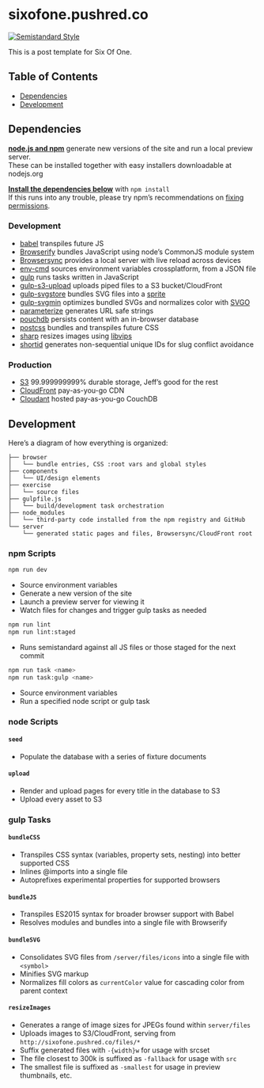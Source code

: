 sixofone.pushred.co
===================

[![Semistandard Style][semistandard-badge]][semistandard]

This is a post template for Six Of One. 

Table of Contents
-----------------

- [Dependencies](#dependencies)
- [Development](#development)

Dependencies
------------

**[node.js and npm][node]** generate new versions of the site and run a local preview server.<br>
These can be installed together with easy installers downloadable at nodejs.org

**[Install the dependencies below][npm]** with `npm install`<br>
If this runs into any trouble, please try npm’s recommendations on [fixing permissions][npm-permissions].

### Development

- [babel][babel] transpiles future JS
- [Browserify][bs] bundles JavaScript using node’s CommonJS module system 
- [Browsersync][bs] provides a local server with live reload across devices
- [env-cmd][env-cmd] sources environment variables crossplatform, from a JSON file
- [gulp][gulp] runs tasks written in JavaScript
- [gulp-s3-upload][gulp-s3-upload] uploads piped files to a S3 bucket/CloudFront
- [gulp-svgstore][svgstore] bundles SVG files into a [sprite][sprites]
- [gulp-svgmin][svgmin] optimizes bundled SVGs and normalizes color with [SVGO][svgo]
- [parameterize][parameterize] generates URL safe strings
- [pouchdb][pouchdb] persists content with an in-browser database
- [postcss][postcss] bundles and transpiles future CSS
- [sharp][sharp] resizes images using [libvips][libvips]
- [shortid][shortid] generates non-sequential unique IDs for slug conflict avoidance

### Production

- [S3][s3] 99.999999999% durable storage, Jeff’s good for the rest
- [CloudFront][cloudfront] pay-as-you-go CDN
- [Cloudant][cloudant] hosted pay-as-you-go CouchDB

Development
-----------

Here’s a diagram of how everything is organized:

    ├── browser
    │   └── bundle entries, CSS :root vars and global styles
    ├── components
    │   └── UI/design elements
    ├── exercise
    │   └── source files
    ├── gulpfile.js
    │   └── build/development task orchestration
    ├── node_modules
    │   └── third-party code installed from the npm registry and GitHub
    └── server
        └── generated static pages and files, Browsersync/CloudFront root

### npm Scripts

```sh
npm run dev
```

- Source environment variables
- Generate a new version of the site
- Launch a preview server for viewing it
- Watch files for changes and trigger gulp tasks as needed

```sh
npm run lint
npm run lint:staged
```

- Runs semistandard against all JS files or those staged for the next commit

```sh
npm run task <name>
npm run task:gulp <name>
```

- Source environment variables
- Run a specified node script or gulp task

### node Scripts

#### `seed`

- Populate the database with a series of fixture documents

#### `upload`

- Render and upload pages for every title in the database to S3
- Upload every asset to S3

### gulp Tasks

#### `bundleCSS`

- Transpiles CSS syntax (variables, property sets, nesting) into better supported CSS
- Inlines @imports into a single file
- Autoprefixes experimental properties for supported browsers

#### `bundleJS`

- Transpiles ES2015 syntax for broader browser support with Babel
- Resolves modules and bundles into a single file with Browserify

#### `bundleSVG`

- Consolidates SVG files from `/server/files/icons` into a single file with `<symbol>`
- Minifies SVG markup
- Normalizes fill colors as `currentColor` value for cascading color from parent context 

#### `resizeImages`

- Generates a range of image sizes for JPEGs found within `server/files`
- Uploads images to S3/CloudFront, serving from `http://sixofone.pushred.co/files/*`
- Suffix generated files with `-{width}w` for usage with srcset
- The file closest to 300k is suffixed as `-fallback` for usage with `src`
- The smallest file is suffixed as `-smallest` for usage in preview thumbnails, etc.

[semistandard]: https://github.com/Flet/semistandard
[semistandard-badge]: https://img.shields.io/badge/code%20style-semistandard-brightgreen.svg?style=flat

[node]: https://nodejs.org
[npm]: https://docs.npmjs.com/getting-started/installing-npm-packages-locally
[npm-permissions]: https://docs.npmjs.com/getting-started/fixing-npm-permissions

[babel]: https://babeljs.io/
[browserify]: http://browserify.org/ 
[bs]: https://www.browsersync.io/
[cloudant]: https://cloudant.com/
[cloudfront]: https://aws.amazon.com/cloudfront/
[env-cmd]: https://github.com/toddbluhm/env-cmd
[gulp]: http://gulpjs.com/
[gulp-s3-upload]: https://github.com/clineamb/gulp-s3-upload
[libvips]: http://www.vips.ecs.soton.ac.uk/
[parameterize]: https://github.com/fyalavuz/node-parameterize
[postcss]: http://postcss.org/
[pouchdb]: https://pouchdb.com/
[sharp]: https://github.com/lovell/sharp
[s3]: https://aws.amazon.com/s3/
[shortid]: https://github.com/dylang/shortid
[svgstore]: https://github.com/w0rm/gulp-svgstore
[svgmin]: https://github.com/ben-eb/gulp-svgmin
[svgo]: https://github.com/svg/svgo

[sprites]: https://css-tricks.com/svg-symbol-good-choice-icons/
